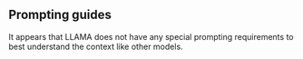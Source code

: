 ## Prompting guides

It appears that LLAMA does not have any special prompting requirements to best understand the context like other models.